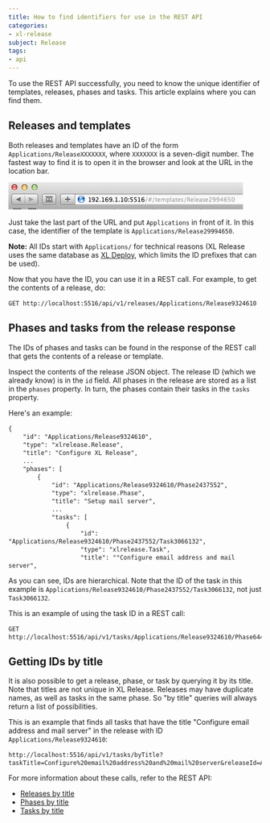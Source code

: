 ```yaml
---
title: How to find identifiers for use in the REST API
categories:
- xl-release
subject: Release
tags:
- api
---
```


To use the REST API successfully, you need to know the unique identifier of templates, releases, phases and tasks. This article explains where you can find them.

## Releases and templates

Both releases and templates have an ID of the form `Applications/ReleaseXXXXXXX`, where `XXXXXXX` is a seven-digit number. The fastest way to find it is to open it in the browser and look at the URL in the location bar. 

![URL for template](images/template-release-id.png)

Just take the last part of the URL and put `Applications` in front of it. In this case, the identifier of the template is `Applications/Release29994650`.

**Note:** All IDs start with `Applications/` for technical reasons (XL Release uses the same database as [XL Deploy](/xl-deploy), which limits the ID prefixes that can be used).

Now that you have the ID, you can use it in a REST call. For example, to get the contents of a release, do:

    GET http://localhost:5516/api/v1/releases/Applications/Release9324610

## Phases and tasks from the release response

The IDs of phases and tasks can be found in the response of the REST call that gets the contents of a release or template.

Inspect the contents of the release JSON object. The release ID (which we already know) is in the `id` field. All phases in the release are stored as a list in the `phases` property. In turn, the phases contain their tasks in the `tasks` property. 

Here's an example:

    {
        "id": "Applications/Release9324610",
        "type": "xlrelease.Release",
        "title": "Configure XL Release",
        ...
        "phases": [
            {
                "id": "Applications/Release9324610/Phase2437552",
                "type": "xlrelease.Phase",
                "title": "Setup mail server",
                ...
                "tasks": [
                    {
                        "id": "Applications/Release9324610/Phase2437552/Task3066132",
                        "type": "xlrelease.Task",
                        "title": ""Configure email address and mail server",
  
As you can see, IDs are hierarchical. Note that the ID of the task in this example is `Applications/Release9324610/Phase2437552/Task3066132`, not just `Task3066132`.

This is an example of using the task ID in a REST call:

    GET http://localhost:5516/api/v1/tasks/Applications/Release9324610/Phase6441318/Task2674539

## Getting IDs by title

It is also possible to get a release, phase, or task by querying it by its title. Note that titles are not unique in XL Release. Releases may have duplicate names, as well as tasks in the same phase. So "by title" queries will always return a list of possibilities.

This is an example that finds all tasks that have the title "Configure email address and mail server" in the release with ID `Applications/Release9324610`:

    http://localhost:5516/api/v1/tasks/byTitle?taskTitle=Configure%20email%20address%20and%20mail%20server&releaseId=Applications/Release9324610

For more information about these calls, refer to the REST API:

* [Releases by title](/xl-release/4.5.x/rest-api/#!/releases/searchReleasesByTitle)
* [Phases by title](/xl-release/4.5.x/rest-api/#!/phases/searchPhasesByTitle)
* [Tasks by title](/xl-release/4.5.x/rest-api/#!/tasks/searchTasksByTitle)
